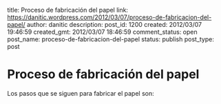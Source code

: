 title: Proceso de fabricación del papel
link: https://danitic.wordpress.com/2012/03/07/proceso-de-fabricacion-del-papel/
author: danitic
description: 
post_id: 1200
created: 2012/03/07 19:46:59
created_gmt: 2012/03/07 18:46:59
comment_status: open
post_name: proceso-de-fabricacion-del-papel
status: publish
post_type: post

# Proceso de fabricación del papel

Los pasos que se siguen para fabricar el papel son: